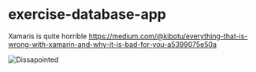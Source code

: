# exercise-database-app

Xamaris is quite horrible
https://medium.com/@kibotu/everything-that-is-wrong-with-xamarin-and-why-it-is-bad-for-you-a5399075e50a

![Dissapointed](https://i.ytimg.com/vi/B7nC4H28Sjc/hqdefault.jpg)
